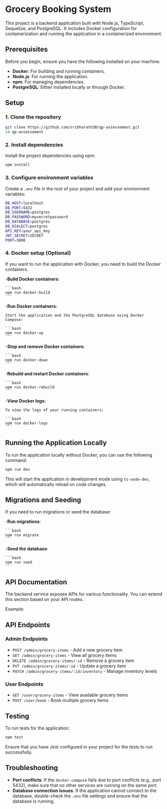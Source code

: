 # Grocery Booking System

This project is a backend application built with Node.js, TypeScript, Sequelize, and PostgreSQL. It includes Docker configuration for containerization and running the application in a containerized environment.

## Prerequisites

Before you begin, ensure you have the following installed on your machine:

-   **Docker**: For building and running containers.
-   **Node.js**: For running the application.
-   **npm**: For managing dependencies.
-   **PostgreSQL**: Either installed locally or through Docker.

## Setup

### 1. Clone the repository

```bash
git clone https://github.com/sribharath30/qp-assessement.git
cd qp-assessement
```

### 2. Install dependencies

Install the project dependencies using npm:

```bash
npm install
```

### 3. Configure environment variables

Create a `.env` file in the root of your project and add your environment variables:

```bash
DB_HOST=localhost
DB_PORT=5432
DB_USERNAME=postgres
DB_PASSWORD=mysecretpassword
DB_DATABASE=postgres
DB_DIALECT=postgres
API_KEY=your_api_key
JWT_SECRET=SECRET
PORT=3000
```

### 4. Docker setup (Optional)

If you want to run the application with Docker, you need to build the Docker containers.

-**Build Docker containers**:

    ```bash
    npm run docker-build
    ```

-**Run Docker containers**:

    Start the application and the PostgreSQL database using Docker Compose:

    ```bash
    npm run docker-up
    ```

-**Stop and remove Docker containers**:

    ```bash
    npm run docker-down
    ```

-**Rebuild and restart Docker containers**:

    ```bash
    npm run docker-rebuild
    ```

-**View Docker logs**:

    To view the logs of your running containers:

    ```bash
    npm run docker-logs
    ```

## Running the Application Locally

To run the application locally without Docker, you can use the following command:

```bash
npm run dev
```

This will start the application in development mode using `ts-node-dev`, which will automatically reload on code changes.

## Migrations and Seeding

If you need to run migrations or seed the database:

-**Run migrations**:

    ```bash
    npm run migrate
    ```

-**Seed the database**:

    ```bash
    npm run seed
    ```

## API Documentation

The backend service exposes APIs for various functionality. You can extend this section based on your API routes.

Example:

## API Endpoints
### Admin Endpoints
- `POST /admin/grocery-items` - Add a new grocery item
- `GET /admin/grocery-items` - View all grocery items
- `DELETE /admin/grocery-items/:id` - Remove a grocery item
- `PUT /admin/grocery-items/:id` - Update a grocery item
- `PATCH /admin/grocery-items/:id/inventory` - Manage inventory levels

### User Endpoints
- `GET /user/grocery-items` - View available grocery items
- `POST /user/book` - Book multiple grocery items


## Testing

To run tests for the application:

```bash
npm test
```

Ensure that you have Jest configured in your project for the tests to run successfully.

## Troubleshooting

-   **Port conflicts**: If the `docker-compose` fails due to port conflicts (e.g., port 5432), make sure that no other services are running on the same port.
-   **Database connection issues**: If the application cannot connect to the database, double-check the `.env` file settings and ensure that the database is running.

